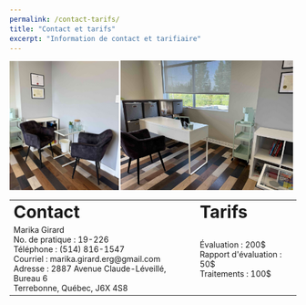 ```yaml
---
permalink: /contact-tarifs/
title: "Contact et tarifs"
excerpt: "Information de contact et tarifiaire"
---
```



<p float="left">
  <img src="/assets/images/bureau_petit.jpg" width="38%" />
  <img src="/assets/images/bureau_grand.jpg" width="60%" />
</p>


<table border="0">
 <tr>
    <td><b style="font-size:30px">Contact</b></td>
    <td><b style="font-size:30px">Tarifs</b></td>
 </tr>
 <tr>
    <td>
      Marika Girard  <br />
      No. de pratique : 19-226  <br />
      Téléphone : (514) 816-1547  <br />
      Courriel : marika.girard.erg@gmail.com <br />
      Adresse : 2887 Avenue Claude-Léveillé, Bureau 6 <br />
      Terrebonne, Québec, J6X 4S8
    </td>
    <td>
      Évaluation : 200$  <br />
      Rapport d'évaluation : 50$  <br />
      Traitements : 100$
    </td>
 </tr>
</table>
